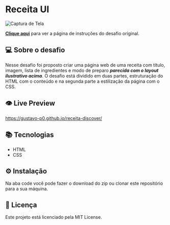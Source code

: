 # Receita UI

![Captura de Tela](https://user-images.githubusercontent.com/83771792/228839277-99809cee-3a9d-4ac5-8b78-b9829e251c16.png)

[**Clique aqui**](https://efficient-sloth-d85.notion.site/Desafio-Piloto-P-gina-de-Receita-15acc6a34f744484a2e64a1f115bfbae) para ver a página de instruções do desafio original.

## 💻 Sobre o desafio

Nesse desafio foi proposto criar uma página web de uma receita com título, imagem, lista de ingredientes e modo de preparo *********************************************parecida com o layout ilustrativo acima*********************************************. O desafio está dividido em duas partes, estruturação do HTML com o conteúdo e na segunda parte a estilização da página com o CSS.

## 👁️ Live Preview

https://gustavo-p0.github.io/receita-discover/

## 📚 Tecnologias

- HTML
- CSS

## ⚙️ Instalação

Na aba code você pode fazer o download do zip ou clonar este repositório para a sua máquina.

## 📄 Licença

Este projeto está licenciado pela MIT License.
